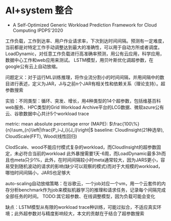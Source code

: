 # AI+system 整合

* A Self-Optimized Generic Workload Prediction Framework for Cloud Computing IPDPS'2020

工作负载，工作到达率、用户作业请求率，下次到达时间间隔。预测有一定难度，当前都是对特定工作手动调整达到最大的准确性，可以用于自动方所或者调度。
LoadDynamic，对任意工作负载进行高准确率预测，用公有云应用，科学应用，数据中心工作和web应用来测试。
LSTM模型，用贝叶斯优化调超参数，在google公有云上自动放缩。

问题定义：对于运行ML训练推理，将作业流分割小的时间间隔，并用间隔中的数目进行表述，定义为JAR，Ji与之前n个JAR有相关性和依赖关系（理论支持）。超参数搜索

实验：不同类型：循环、突发、增长，用4种类型的14个超参数，包括维基百科web服务、HPC类型的Grid Workload Archive平台的LCG数据、微软azure公有云、谷歌数据中心共计5个workload trace

metric: mean absolute percentage error (MAPE): $\frac{100\%}{n}\sum_{n}\left|\frac{P_i-J_i}{J_i}\right|$
baseline: CloudInsight(21种选举), CloudScale(FFT), Wood(线性回归)

ClodScale、wood不能应付模式复杂的workload，而CloudInsight的超参数固定，未必符合当前的workload
此外暴搜需要1天-6周，而LoadDynamic最多3h而且也meta只少1%，此外，在时间间隔较小时meta通常较大，因为JARS更小，容易受到随机波动的请求的影响(缺少可以观察的模式)而对于大规模的workload，哪怕时间间隔小，JARS也足够大

auto-scaling自动放缩策略：在谷歌云，一个job对应一个vm，用一个云套件的内存分析benchmark作为job来模拟机器学习的推理和请求任务，记录每个间隔完成全部任务的时间。
TODO:其它超参数、在线调整模型，因为负载可能会变化

缺点：LSTM模型从有限的workload trace种训练，可能过拟合，不适应真实环境；此外超参数对与精度影响较大，本文的贡献在于结合了超参数搜索